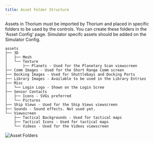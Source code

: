 ```yaml
---
title: Asset Folder Structure
---
```


Assets in Thorium must be imported by Thorium and placed in specific folders to be used by the controls. You can create these folders in the 'Asset Config' page. Simulator specifc assets should be added on the Simulator Config.

```
assets
├── 3D
│   ├── Mesh
│   └── Texture
│       ├── Planets - Used for the Planetary Scan viewscreen
├── Comm Images - Used for the Short Range Comm screen
├── Docking Images - Used for Shuttlebays and Docking Ports
├── Library Images - Available to be used in the Library Entries
├── Misc
│   └── Login Logo - Shown on the Login Scree 
├── Sensor Contacts
│   ├── Icons - SVGs preferred
│   └── Pictures
├── Ship Views - Used for the Ship Views viewscreen
├── Sounds - Sound effects. Not used yet.
└── Viewscreen
    ├── Tactical Backgrounds - Used for tactical maps
    ├── Tactical Icons - Used for tactical maps
    └── Videos - Used for the Videos viewscreen

```
![Asset Folders](/img/asset_config.jpg)
